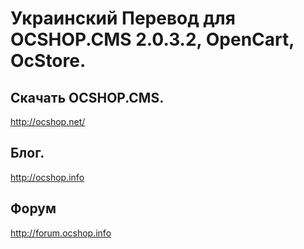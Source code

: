 # Украинский Перевод для OCSHOP.CMS 2.0.3.2, OpenCart, OcStore.

## Скачать OCSHOP.CMS.

http://ocshop.net/

## Блог.

http://ocshop.info

## Форум

http://forum.ocshop.info
